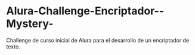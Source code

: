 # Alura-Challenge-Encriptador--Mystery-
Challenge de curso inicial de Alura para el desarrollo de un encriptador de texto.
